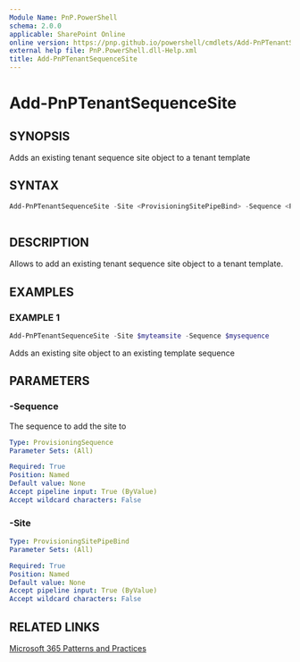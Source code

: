 ```yaml
---
Module Name: PnP.PowerShell
schema: 2.0.0
applicable: SharePoint Online
online version: https://pnp.github.io/powershell/cmdlets/Add-PnPTenantSequenceSite.html
external help file: PnP.PowerShell.dll-Help.xml
title: Add-PnPTenantSequenceSite
---
```

  
# Add-PnPTenantSequenceSite

## SYNOPSIS
Adds an existing tenant sequence site object to a tenant template

## SYNTAX

```powershell
Add-PnPTenantSequenceSite -Site <ProvisioningSitePipeBind> -Sequence <ProvisioningSequence> 
  
```

## DESCRIPTION

Allows to add an existing tenant sequence site object to a tenant template.

## EXAMPLES

### EXAMPLE 1
```powershell
Add-PnPTenantSequenceSite -Site $myteamsite -Sequence $mysequence
```

Adds an existing site object to an existing template sequence

## PARAMETERS

### -Sequence
The sequence to add the site to

```yaml
Type: ProvisioningSequence
Parameter Sets: (All)

Required: True
Position: Named
Default value: None
Accept pipeline input: True (ByValue)
Accept wildcard characters: False
```

### -Site

```yaml
Type: ProvisioningSitePipeBind
Parameter Sets: (All)

Required: True
Position: Named
Default value: None
Accept pipeline input: True (ByValue)
Accept wildcard characters: False
```

## RELATED LINKS

[Microsoft 365 Patterns and Practices](https://aka.ms/m365pnp)